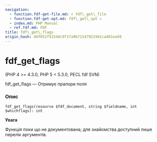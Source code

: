 ```yaml
---
navigation:
  - function.fdf-get-file.md: « fdf\_get\_file
  - function.fdf-get-opt.md: fdf\_get\_opt »
  - index.md: PHP Manual
  - ref.fdf.md: FDF
title: fdf\_get\_flags
origin_hash: ddf652f5224dc9f1fa9671347921941ca401ea50
---
```

# fdf\_get\_flags

(PHP 4 >= 4.3.0, PHP 5 < 5.3.0, PECL fdf SVN)

fdf\_get\_flags — Отримує прапори поля

### Опис

```methodsynopsis
fdf_get_flags(resource $fdf_document, string $fieldname, int $whichflags): int
```

**Увага**

Функція поки що не документована; для знайомства доступний лише перелік аргументів.
